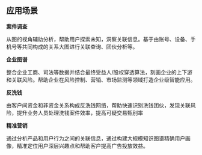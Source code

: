 ## 应用场景

**案件调查**

从图的视角辅助分析，帮助用户探索未知，洞察关联信息。基于由账号、设备、手机号等共同构成的关系大图进行关联查询、团伙分析等。

**企业图谱**

整合企业工商、司法等数据并结合最终受益人/股权穿透算法，刻画企业的上下游和关联风险。帮助企业在风险控制、营销、市场监测等领域打造企业级智能应用。

**反洗钱**

由客户间资金和非资金关系构成反洗钱网络，帮助快速识别洗钱团伙，发现关联风险，提升业务人员处理洗钱案件效率，提高可疑交易甄别率

**精准营销**

通过分析产品和用户行为之间的关联信息，通过构建大规模知识图谱精确用户画像，精准定位用户深层兴趣点和帮助客户提高广告投放效益。








